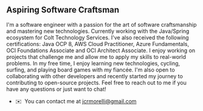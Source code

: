 Aspiring Software Craftsman
---------------------------

I'm a software engineer with a passion for the art of software craftsmanship and mastering new technologies. Currently working with the Java/Spring ecosystem for Colt Technology Services. I've also received the following certifications: Java OCP 8, AWS Cloud Practitioner, Azure Fundamentals, OCI Foundations Associate and OCI Architect Associate. I enjoy working on projects that challenge me and allow me to apply my skills to real-world problems. In my free time, I enjoy learning new technologies, cycling, surfing, and playing board games with my fiancée. I'm also open to collaborating with other developers and recently started my journey to contributing to open-source projects. Feel free to reach out to me if you have any questions or just want to chat!

*   ✉️  You can contact me at [jcrmorelli@gmail.com](mailto:jcrmorelli@gmail.com)
